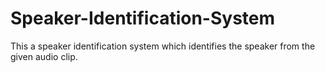 # Speaker-Identification-System
This a speaker identification system which identifies the speaker from the given audio clip.
